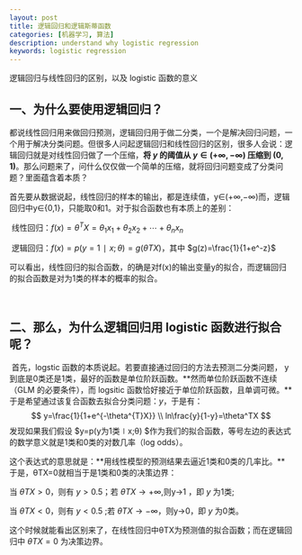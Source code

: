 ```yaml
---
layout: post
title: 逻辑回归和逻辑斯蒂函数
categories: [机器学习, 算法]
description: understand why logistic regression
keywords: logistic regression
---
```


逻辑回归与线性回归的区别，以及 logistic 函数的意义

## 一、为什么要使用逻辑回归？ 　　

​	都说线性回归用来做回归预测，逻辑回归用于做二分类，一个是解决回归问题，一个用于解决分类问题。但很多人问起逻辑回归和线性回归的区别，很多人会说：逻辑回归就是对线性回归做了一个压缩，**将 $y$ 的阈值从 $y∈(+∞,−∞)$ 压缩到 $(0,1)$**。那么问题来了，问什么仅仅做一个简单的压缩，就将回归问题变成了分类问题？里面蕴含着本质？ 

​	首先要从数据说起，线性回归的样本的输出，都是连续值，y∈(+∞,−∞)而，逻辑回归中y∈{0,1}，只能取0和1。对于拟合函数也有本质上的差别： 　　

​	线性回归：$f(x)=θ^TX=θ_1x_1+θ_2x_2+⋯+θ_nx_n$

​	逻辑回归：$f(x)=p(y=1∣x;θ)=g(θTX)$，其中 $g(z)=\frac{1}{1+e^-z}$

​	可以看出，线性回归的拟合函数，的确是对f(x)的输出变量y的拟合，而逻辑回归的拟合函数是对为1类的样本的概率的拟合。

 <br>

## 二、那么，为什么逻辑回归用 logistic 函数进行拟合呢？ 　　

​	首先，logstic 函数的本质说起。若要直接通过回归的方法去预测二分类问题， y 到底是0类还是1类，最好的函数是单位阶跃函数。**然而单位阶跃函数不连续（GLM 的必要条件），而 logsitic 函数恰好接近于单位阶跃函数，且单调可微。**于是希望通过该复合函数去拟合分类问题：$y$，于是有：
$$
y=\frac{1}{1+e^{-\theta^{T}X}} \\
ln\frac{y}{1-y}=\theta^TX
$$
发现如果我们假设 $y=p(y为1类∣x;θ) $作为我们的拟合函数，等号左边的表达式的数学意义就是1类和0类的对数几率（log odds）。

这个表达式的意思就是：**用线性模型的预测结果去逼近1类和0类的几率比。**于是，θTX=0就相当于是1类和0类的决策边界： 　　

当 $θTX>0$，则有 $y>0.5$；若 $θTX→+∞$,则y→1 ，即 $y$ 为1类; 　　

当 $θTX<0$，则有 $y<0.5$ ;若 $θTX→−∞$，则y→0，即 $y$ 为0类。 　

这个时候就能看出区别来了，在线性回归中θTX为预测值的拟合函数；而在逻辑回归中 $θTX=0$ 为决策边界。